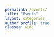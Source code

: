 ```yaml
---
permalink: /events/
title: "Events"
layout: categories
author_profile: true
classes: wide
---
```


<style>
h6 {font-size: 24px;}
p {font-size: 22px;}
</style>
